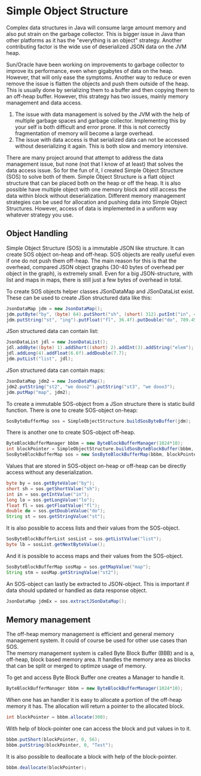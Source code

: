 # Simple Object Structure
Complex data structures in Java will consume large amount memory and also put strain on the garbage collector. This is bigger issue in Java than other platforms as it has the "everything is an object" strategy. Another contributing factor is the wide use of deserialized JSON data on the JVM heap.
   
Sun/Oracle have been working on improvements to garbage collector to improve its performance, even when gigabytes of data on the heap. However, that will only ease the symptoms. Another way to reduce or even remove the issue is flatten the objects and push them outside of the heap. This is usually done by serializing them to a buffer and then copying them to an off-heap buffer. 
However, this strategy has two issues, mainly memory management and data access.
1. The issue with data management is solved by the JVM with the help of multiple garbage spaces and garbage collector. Implementing this by your self is both difficult and error prone. If this is not correctly fragmentation of memory will become a large overhead.
2. The issue with data access is that serialized data can not be accessed without deserializing it again. This is both slow and memory intensive. 

There are many project around that attempt to address the data management issue, but none (not that I know of at least) that solves the data access issue. 
So for the fun of it, I created Simple Object Structure (SOS) to solve both of them. Simple Object Structure is a flatt object structure that can be placed both on the heap or off the heap. 
It is also possible have multiple object with one memory block and still access the data within block without deserialization. Different memory management strategies can be used for allocation and pushing data into Simple Object Structures. However, access of data is implemented in a uniform way whatever strategy you use.              

## Object Handling
Simple Object Structure (SOS) is a immutable JSON like structure. It can create SOS object on-heap and off-heap.
SOS objects are really useful even if one do not push them off-heap. The main reason for this is that the overhead, compared JSON object graphs (30-40 bytes of overhead per object in the graph), is extremely small.
Even for a big JSON-structure, with list and maps in maps, there is still just a few bytes of overhead in total.

To create SOS objects helper classes JSonDataMap and JSonDataList exist. These can be used to create JSon structured data like this:
````java
JsonDataMap jdm = new JsonDataMap();
jdm.putByte("by", (byte) 64).putShort("sh", (short) 312).putInt("in", 45).putLong("lo", 76);
jdm.putString("st", "ing").putFloat("fl", 36.4f).putDouble("do", 789.45436);
````

JSon structured data can contain list:
````java
JsonDataList jdl = new JsonDataList();
jdl.addByte((byte) 1).addShort((short) 2).addInt(3).addString("elem");
jdl.addLong(4).addFloat(6.6f).addDouble(7.7);
jdm.putList("list", jdl);
````

JSon structured data can contain maps:
````java
JsonDataMap jdm2 = new JsonDataMap();
jdm2.putString("st2", "we dooo2").putString("st3", "we dooo3");
jdm.putMap("map", jdm2);
````

To create a immutable SOS-object from a JSon structure there is static build function. There is one to create SOS-object on-heap:
````java
SosByteBufferMap sos = SimpleObjectStructure.buildSosByteBuffer(jdm);
````

There is another one to create SOS-object off-heap.
````java
ByteBlockBufferManager bbbm = new ByteBlockBufferManager(1024*10);
int blockPointer = SimpleObjectStructure.buildSosByteBlockBuffer(bbbm, jdm);
SosByteBlockBufferMap sos = new SosByteBlockBufferMap(bbbm, blockPointer);
````

Values that are stored in SOS-object on-heap or off-heap can be directly access without any deserialization.
````java
byte by = sos.getByteValue("by");
short sh = sos.getShortValue("sh");
int in = sos.getIntValue("in");
long lo = sos.getLongValue("lo");
float fl = sos.getFloatValue("fl");
double do = sos.getDoubleValue("do");
String st = sos.getStringValue("st");
````

It is also possible to access lists and their values from the SOS-object.
````java
SosByteBlockBufferList sosList = sos.getListValue("list");
byte lb = sosList.getNextByteValue();
````

And it is possible to access maps and their values from the SOS-object.
````java
SosByteBlockBufferMap sosMap = sos.getMapValue("map");
String stm = sosMap.getStringValue("st2");
````

An SOS-object can lastly be extracted to JSON-object. This is important if data should updated or handled as data response object.
````java
JsonDataMap jdmEx = sos.extractJSonDataMap();
````
## Memory management
The off-heap memory management is efficient and general memory management system. It could of course be used for other use cases than SOS.  
The memory management system is called Byte Block Buffer (BBB) and is a, off-heap, block based memory area. It handles the memory area as blocks that can be split or merged to optimze usage of memory.

To get and access Byte Block Buffer one creates a Manager to handle it.
````java
ByteBlockBufferManager bbbm = new ByteBlockBufferManager(1024*10);
````

When one has an handler it is easy to allocate a portion of the off-heap memory it has. The allocation will return a pointer to the allocated block.
````java
int blockPointer = bbbm.allocate(300);
````

With help of block-pointer one can access the block and put values in to it.
````java
bbbm.putShort(blockPointer, 0, 56);
bbbm.putString(blockPointer, 0, "Test");
````

It is also possible to deallocate a block with help of the block-pointer.
````java
bbbm.deallocate(blockPointer);
````

